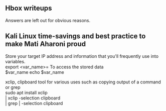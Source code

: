 ## Hbox writeups
Answers are left out for obvious reasons.

## Kali Linux time-savings and best practice to make Mati Aharoni proud  

Store your target IP address and information that you'll frequently use into variables.  
export <var_name>=<store>
To access the stored data  
$var_name
echo $var_name

xclip, clipboard tool for various uses such as copying output of a command or grep  
sudo apt install xclip  
<command> | xclip -selection clipboard  
<command> | grep <word> | -selection clipboard  
